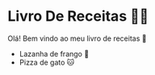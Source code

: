 # Livro De Receitas :man_cook: #  

Olá! Bem vindo ao meu livro de receitas :wave:

- Lazanha de frango :chicken:
- Pizza de gato :cat: 

